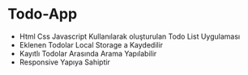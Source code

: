 <h1>Todo-App</h1>

- Html Css Javascript Kullanılarak oluşturulan Todo List Uygulaması
- Eklenen Todolar Local Storage a Kaydedilir
- Kayıtlı Todolar Arasında Arama Yapılabilir
- Responsive Yapıya Sahiptir
